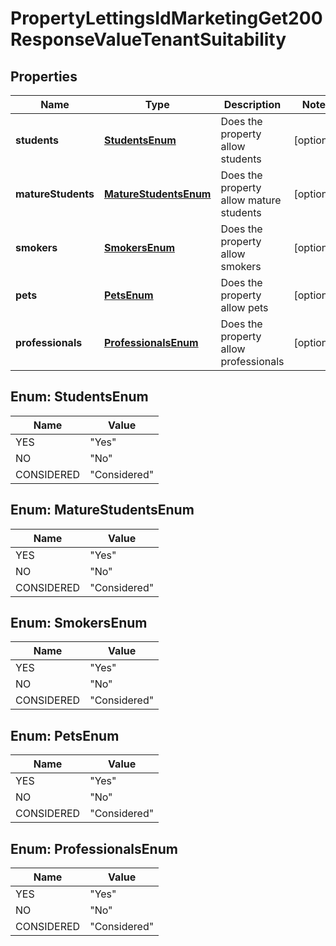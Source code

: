 

# PropertyLettingsIdMarketingGet200ResponseValueTenantSuitability


## Properties

| Name | Type | Description | Notes |
|------------ | ------------- | ------------- | -------------|
|**students** | [**StudentsEnum**](#StudentsEnum) | Does the property allow students |  [optional] |
|**matureStudents** | [**MatureStudentsEnum**](#MatureStudentsEnum) | Does the property allow mature students |  [optional] |
|**smokers** | [**SmokersEnum**](#SmokersEnum) | Does the property allow smokers |  [optional] |
|**pets** | [**PetsEnum**](#PetsEnum) | Does the property allow pets |  [optional] |
|**professionals** | [**ProfessionalsEnum**](#ProfessionalsEnum) | Does the property allow professionals |  [optional] |



## Enum: StudentsEnum

| Name | Value |
|---- | -----|
| YES | &quot;Yes&quot; |
| NO | &quot;No&quot; |
| CONSIDERED | &quot;Considered&quot; |



## Enum: MatureStudentsEnum

| Name | Value |
|---- | -----|
| YES | &quot;Yes&quot; |
| NO | &quot;No&quot; |
| CONSIDERED | &quot;Considered&quot; |



## Enum: SmokersEnum

| Name | Value |
|---- | -----|
| YES | &quot;Yes&quot; |
| NO | &quot;No&quot; |
| CONSIDERED | &quot;Considered&quot; |



## Enum: PetsEnum

| Name | Value |
|---- | -----|
| YES | &quot;Yes&quot; |
| NO | &quot;No&quot; |
| CONSIDERED | &quot;Considered&quot; |



## Enum: ProfessionalsEnum

| Name | Value |
|---- | -----|
| YES | &quot;Yes&quot; |
| NO | &quot;No&quot; |
| CONSIDERED | &quot;Considered&quot; |



